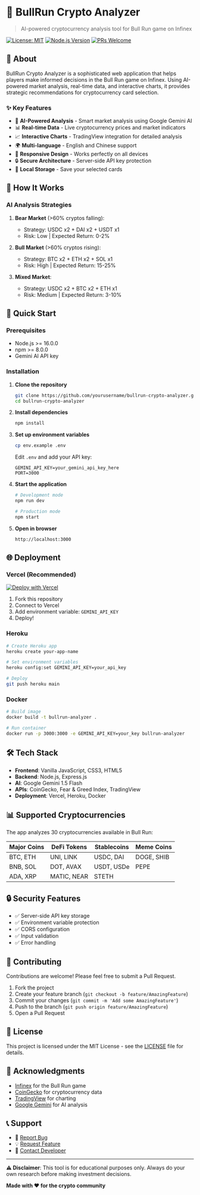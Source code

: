 # 🚀 BullRun Crypto Analyzer

> AI-powered cryptocurrency analysis tool for Bull Run game on Infinex

[![License: MIT](https://img.shields.io/badge/License-MIT-yellow.svg)](https://opensource.org/licenses/MIT)
[![Node.js Version](https://img.shields.io/badge/node-%3E%3D16.0.0-brightgreen)](https://nodejs.org/)
[![PRs Welcome](https://img.shields.io/badge/PRs-welcome-brightgreen.svg)](http://makeapullrequests.com)

## 📖 About

BullRun Crypto Analyzer is a sophisticated web application that helps players make informed decisions in the Bull Run game on Infinex. Using AI-powered market analysis, real-time data, and interactive charts, it provides strategic recommendations for cryptocurrency card selection.

### ✨ Key Features

- 🤖 **AI-Powered Analysis** - Smart market analysis using Google Gemini AI
- 📊 **Real-time Data** - Live cryptocurrency prices and market indicators
- 📈 **Interactive Charts** - TradingView integration for detailed analysis
- 🌍 **Multi-language** - English and Chinese support
- 📱 **Responsive Design** - Works perfectly on all devices
- 🔒 **Secure Architecture** - Server-side API key protection
- 💾 **Local Storage** - Save your selected cards

## 🎯 How It Works

### AI Analysis Strategies

1. **Bear Market** (>60% cryptos falling):
   - Strategy: USDC x2 + DAI x2 + USDT x1
   - Risk: Low | Expected Return: 0-2%

2. **Bull Market** (>60% cryptos rising):
   - Strategy: BTC x2 + ETH x2 + SOL x1
   - Risk: High | Expected Return: 15-25%

3. **Mixed Market**:
   - Strategy: USDC x2 + BTC x2 + ETH x1
   - Risk: Medium | Expected Return: 3-10%

## 🚀 Quick Start

### Prerequisites

- Node.js >= 16.0.0
- npm >= 8.0.0
- Gemini AI API key

### Installation

1. **Clone the repository**
   ```bash
   git clone https://github.com/yourusername/bullrun-crypto-analyzer.git
   cd bullrun-crypto-analyzer
   ```

2. **Install dependencies**
   ```bash
   npm install
   ```

3. **Set up environment variables**
   ```bash
   cp env.example .env
   ```
   
   Edit `.env` and add your API key:
   ```env
   GEMINI_API_KEY=your_gemini_api_key_here
   PORT=3000
   ```

4. **Start the application**
   ```bash
   # Development mode
   npm run dev
   
   # Production mode
   npm start
   ```

5. **Open in browser**
   ```
   http://localhost:3000
   ```

## 🌐 Deployment

### Vercel (Recommended)

[![Deploy with Vercel](https://vercel.com/button)](https://vercel.com/new/clone?repository-url=https://github.com/yourusername/bullrun-crypto-analyzer)

1. Fork this repository
2. Connect to Vercel
3. Add environment variable: `GEMINI_API_KEY`
4. Deploy!

### Heroku

```bash
# Create Heroku app
heroku create your-app-name

# Set environment variables
heroku config:set GEMINI_API_KEY=your_api_key

# Deploy
git push heroku main
```

### Docker

```bash
# Build image
docker build -t bullrun-analyzer .

# Run container
docker run -p 3000:3000 -e GEMINI_API_KEY=your_key bullrun-analyzer
```

## 🛠 Tech Stack

- **Frontend**: Vanilla JavaScript, CSS3, HTML5
- **Backend**: Node.js, Express.js
- **AI**: Google Gemini 1.5 Flash
- **APIs**: CoinGecko, Fear & Greed Index, TradingView
- **Deployment**: Vercel, Heroku, Docker

## 📊 Supported Cryptocurrencies

The app analyzes 30 cryptocurrencies available in Bull Run:

| Major Coins | DeFi Tokens | Stablecoins | Meme Coins |
|-------------|-------------|-------------|------------|
| BTC, ETH    | UNI, LINK   | USDC, DAI   | DOGE, SHIB |
| BNB, SOL    | DOT, AVAX   | USDT, USDe  | PEPE       |
| ADA, XRP    | MATIC, NEAR | STETH       |            |

## 🔒 Security Features

- ✅ Server-side API key storage
- ✅ Environment variable protection
- ✅ CORS configuration
- ✅ Input validation
- ✅ Error handling

## 🤝 Contributing

Contributions are welcome! Please feel free to submit a Pull Request.

1. Fork the project
2. Create your feature branch (`git checkout -b feature/AmazingFeature`)
3. Commit your changes (`git commit -m 'Add some AmazingFeature'`)
4. Push to the branch (`git push origin feature/AmazingFeature`)
5. Open a Pull Request

## 📝 License

This project is licensed under the MIT License - see the [LICENSE](LICENSE) file for details.

## 🙏 Acknowledgments

- [Infinex](https://infinex.xyz/) for the Bull Run game
- [CoinGecko](https://coingecko.com/) for cryptocurrency data
- [TradingView](https://tradingview.com/) for charting
- [Google Gemini](https://ai.google.dev/) for AI analysis

## 📞 Support

- 🐛 [Report Bug](https://github.com/yourusername/bullrun-crypto-analyzer/issues)
- 💡 [Request Feature](https://github.com/yourusername/bullrun-crypto-analyzer/issues)
- 💬 [Contact Developer](https://x.com/MazinoTower)

---

**⚠️ Disclaimer**: This tool is for educational purposes only. Always do your own research before making investment decisions.

**Made with ❤️ for the crypto community** 
